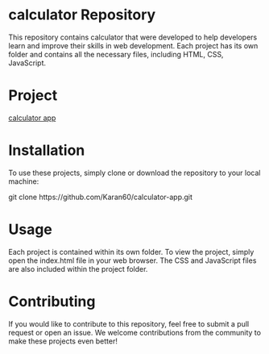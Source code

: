 # calculator Repository
This repository contains calculator that were developed to help developers learn and improve their skills in web development. Each project has its own folder and contains all the necessary files, including HTML, CSS, JavaScript.

# Project
<a href="https://benevolent-pothos-bab6a3.netlify.app/">calculator app</a>

# Installation
To use these projects, simply clone or download the repository to your local machine:
<p>git clone https://github.com/Karan60/calculator-app.git</p>
  
# Usage
Each project is contained within its own folder. To view the project, simply open the index.html file in your web browser. The CSS and JavaScript files are also included within the project folder.
# Contributing
If you would like to contribute to this repository, feel free to submit a pull request or open an issue. We welcome contributions from the community to make these projects even better! 
